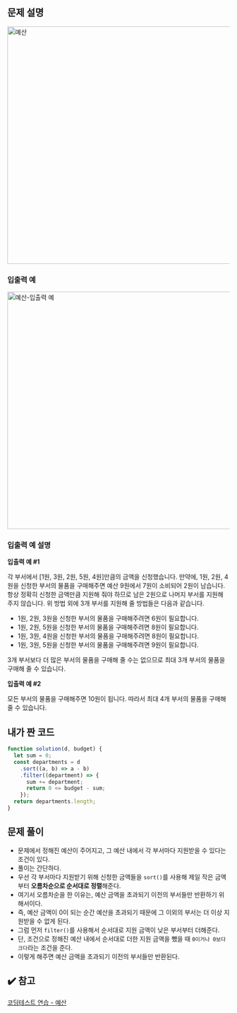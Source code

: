 ## 문제 설명

<img width="537" alt="예산" src="https://user-images.githubusercontent.com/47416686/116362108-aa15ed80-a83c-11eb-99c1-c71342d57e6d.png">

### 입출력 예

<img width="537" alt="예산-입출력 예" src="https://user-images.githubusercontent.com/47416686/116362178-bdc15400-a83c-11eb-8b28-d5d24afae626.png">

### 입출력 예 설명

**입출력 예 #1**

각 부서에서 [1원, 3원, 2원, 5원, 4원]만큼의 금액을 신청했습니다. 만약에, 1원, 2원, 4원을 신청한 부서의 물품을 구매해주면 예산 9원에서 7원이 소비되어 2원이 남습니다. 항상 정확히 신청한 금액만큼 지원해 줘야 하므로 남은 2원으로 나머지 부서를 지원해 주지 않습니다. 위 방법 외에 3개 부서를 지원해 줄 방법들은 다음과 같습니다.

- 1원, 2원, 3원을 신청한 부서의 물품을 구매해주려면 6원이 필요합니다.
- 1원, 2원, 5원을 신청한 부서의 물품을 구매해주려면 8원이 필요합니다.
- 1원, 3원, 4원을 신청한 부서의 물품을 구매해주려면 8원이 필요합니다.
- 1원, 3원, 5원을 신청한 부서의 물품을 구매해주려면 9원이 필요합니다.

3개 부서보다 더 많은 부서의 물품을 구매해 줄 수는 없으므로 최대 3개 부서의 물품을 구매해 줄 수 있습니다.

**입출력 예 #2**

모든 부서의 물품을 구매해주면 10원이 됩니다. 따라서 최대 4개 부서의 물품을 구매해 줄 수 있습니다.

## 내가 짠 코드

```jsx
function solution(d, budget) {
  let sum = 0;
  const departments = d
    .sort((a, b) => a - b)
    .filter((department) => {
      sum += department;
      return 0 <= budget - sum;
    });
  return departments.length;
}
```

## 문제 풀이

- 문제에서 정해진 예산이 주어지고, 그 예산 내에서 각 부서마다 지원받을 수 있다는 조건이 있다.
- 풀이는 간단하다.
- 우선 각 부서마다 지원받기 위해 신청한 금액들을 `sort()`를 사용해 제일 작은 금액부터 **오름차순으로 순서대로 정렬**해준다.
- 여기서 오름차순을 한 이유는, 예산 금액을 초과되기 이전의 부서들만 반환하기 위해서이다.
- 즉, 예산 금액이 0이 되는 순간 예산을 초과되기 때문에 그 이외의 부서는 더 이상 지원받을 수 없게 된다.
- 그럼 먼저 `filter()`를 사용해서 순서대로 지원 금액이 낮은 부서부터 더해준다.
- 단, 조건으로 정해진 예산 내에서 순서대로 더한 지원 금액을 뺐을 때 `0이거나 0보다 크다`라는 조건을 준다.
- 이렇게 해주면 예산 금액을 초과되기 이전의 부서들만 반환된다.

## ✔️ 참고

[코딩테스트 연습 - 예산](https://programmers.co.kr/learn/courses/30/lessons/12982)
